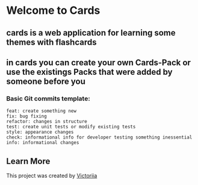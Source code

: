 # Welcome to **Cards**

## **cards** is a web application for learning some themes with flashcards
## in **cards** you can create your own Cards-Pack or use the existings Packs that were added by someone before you


### Basic Git commits template:

```
feat: create something new
fix: bug fixing
refactor: changes in structure
test: create unit tests or modify existing tests
style: appearance changes
check: informational info for developer testing something inessential
info: informational changes 
```




## Learn More



This project was created by [Victoriia](https://github.com/Lithuwix)
